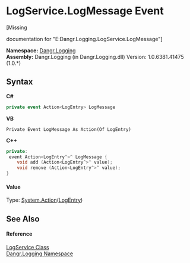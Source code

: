 # LogService.LogMessage Event
 

\[Missing <summary> documentation for "E:Dangr.Logging.LogService.LogMessage"\]

**Namespace:**&nbsp;<a href="N_Dangr_Logging">Dangr.Logging</a><br />**Assembly:**&nbsp;Dangr.Logging (in Dangr.Logging.dll) Version: 1.0.6381.41475 (1.0.*)

## Syntax

**C#**<br />
``` C#
private event Action<LogEntry> LogMessage
```

**VB**<br />
``` VB
Private Event LogMessage As Action(Of LogEntry)
```

**C++**<br />
``` C++
private:
 event Action<LogEntry^>^ LogMessage {
	void add (Action<LogEntry^>^ value);
	void remove (Action<LogEntry^>^ value);
}
```


#### Value
Type: <a href="http://msdn2.microsoft.com/en-us/library/018hxwa8" target="_blank">System.Action</a>(<a href="T_Dangr_Logging_LogEntry">LogEntry</a>)

## See Also


#### Reference
<a href="T_Dangr_Logging_LogService">LogService Class</a><br /><a href="N_Dangr_Logging">Dangr.Logging Namespace</a><br />